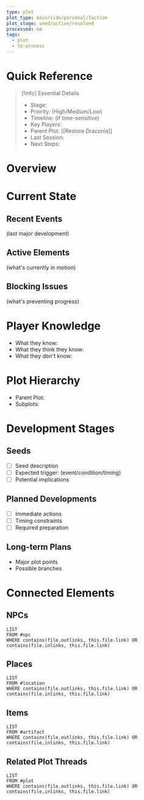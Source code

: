 ```yaml
---
type: plot
plot_type: main/side/personal/faction
plot_stage: seed/active/resolved
processed: no
tags:
  - plot
  - to-process
---
```

# Quick Reference
> [!info] Essential Details
> - Stage: 
> - Priority: (High/Medium/Low)
> - Timeline: (if time-sensitive)
> - Key Players: 
> - Parent Plot: [[Restore Draconia]]
> - Last Session: 
> - Next Steps: 

# Overview

# Current State
## Recent Events
(last major development)
## Active Elements
(what's currently in motion)
## Blocking Issues
(what's preventing progress)

# Player Knowledge
- What they know:
- What they think they know:
- What they don't know:

# Plot Hierarchy
- Parent Plot: 
- Subplots: 

# Development Stages
## Seeds
- [ ] Seed description
- [ ] Expected trigger: (event/condition/timing)
- [ ] Potential implications

## Planned Developments
- [ ] Immediate actions
- [ ] Timing constraints
- [ ] Required preparation

## Long-term Plans
- Major plot points
- Possible branches

# Connected Elements
## NPCs
```dataview
LIST
FROM #npc
WHERE contains(file.outlinks, this.file.link) OR contains(file.inlinks, this.file.link)
```

## Places
```dataview
LIST
FROM #location
WHERE contains(file.outlinks, this.file.link) OR contains(file.inlinks, this.file.link)
```

## Items
```dataview
LIST
FROM #artifact 
WHERE contains(file.outlinks, this.file.link) OR contains(file.inlinks, this.file.link)
```

## Related Plot Threads
```dataview
LIST
FROM #plot 
WHERE contains(file.outlinks, this.file.link) OR contains(file.inlinks, this.file.link)
```
